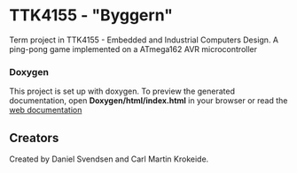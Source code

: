 # TTK4155 - "Byggern"
Term project in TTK4155 - Embedded and Industrial Computers Design.
A ping-pong game implemented on a ATmega162 AVR microcontroller
### Doxygen
This project is set up with doxygen. To preview the generated documentation, open **Doxygen/html/index.html** in your browser or read the [web documentation](http://folk.ntnu.no/danieasv/ttk4155/html/files.html)


## Creators
Created by Daniel Svendsen and Carl Martin Krokeide. 
